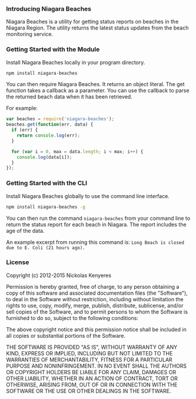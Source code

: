 ### Introducing Niagara Beaches

Niagara Beaches is a utility for getting status reports on beaches in the Niagara Region.
The utility returns the latest status updates from the beach monitoring service.

### Getting Started with the Module

Install Niagara Beaches locally in your program directory.

``` bash
npm install niagara-beaches
```

You can then require Niagara Beaches. It returns an object literal. The get function
takes a callback as a parameter. You can use the callback to parse the returned beach
data when it has been retrieved.

For example:

``` javascript
var beaches = require('niagara-beaches');
beaches.get(function(err, data) {
  if (err) {
    return console.log(err);
  }

  for (var i = 0, max = data.length; i < max; i++) {
    console.log(data[i]);
  }
});
```
### Getting Started with the CLI

Install Niagara Beaches globally to use the command line interface.

``` bash
npm install niagara-beaches -g
```

You can then run the command `niagara-beaches` from your command line to return the status
report for each beach in Niagara. The report includes the age of the data.

An example excerpt from running this command is: `Long Beach is closed due to E. Coli
(21 hours ago).`

### License

Copyright (c) 2012-2015 Nickolas Kenyeres

Permission is hereby granted, free of charge, to any person obtaining a copy of this software and associated documentation files (the "Software"), to deal in the Software without restriction, including without limitation the rights to use, copy, modify, merge, publish, distribute, sublicense, and/or sell copies of the Software, and to permit persons to whom the Software is furnished to do so, subject to the following conditions:

The above copyright notice and this permission notice shall be included in all copies or substantial portions of the Software.

THE SOFTWARE IS PROVIDED "AS IS", WITHOUT WARRANTY OF ANY KIND, EXPRESS OR IMPLIED, INCLUDING BUT NOT LIMITED TO THE WARRANTIES OF MERCHANTABILITY, FITNESS FOR A PARTICULAR PURPOSE AND NONINFRINGEMENT. IN NO EVENT SHALL THE AUTHORS OR COPYRIGHT HOLDERS BE LIABLE FOR ANY CLAIM, DAMAGES OR OTHER LIABILITY, WHETHER IN AN ACTION OF CONTRACT, TORT OR OTHERWISE, ARISING FROM, OUT OF OR IN CONNECTION WITH THE SOFTWARE OR THE USE OR OTHER DEALINGS IN THE SOFTWARE.
